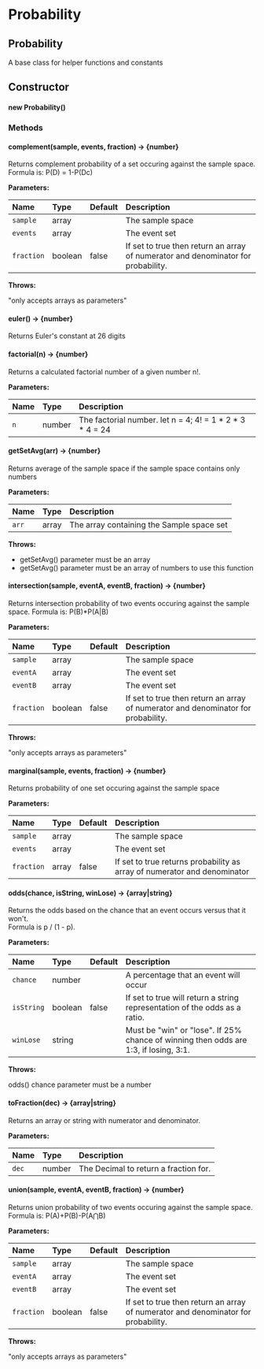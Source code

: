 # Probability

##  Probability

A base class for helper functions and constants

## Constructor

####  new Probability\(\) <a id="Probability"></a>

### Methods

####  complement\(sample, events, fraction\) → {number} <a id="complement"></a>

Returns complement probability of a set occuring against the sample space. Formula is: P\(D\) = 1-P\(Dc\)

**Parameters:**

| Name | Type | Default | Description |
| :--- | :--- | :--- | :--- |
| `sample` |  array |  | The sample space |
| `events` |  array |  | The event set |
| `fraction` |  boolean |  false | If set to true then return an array of numerator and denominator for probability. |

**Throws:**

"only accepts arrays as parameters" 

####  euler\(\) → {number} <a id="euler"></a>

Returns Euler's constant at 26 digits 

####  factorial\(n\) → {number} <a id="factorial"></a>

Returns a calculated factorial number of a given number n!.

**Parameters:**

| Name | Type | Description |
| :--- | :--- | :--- |
| `n` |  number | The factorial number. let n = 4; 4! = 1 \* 2 \* 3 \* 4 = 24 |

####  getSetAvg\(arr\) → {number} <a id="getSetAvg"></a>

Returns average of the sample space if the sample space contains only numbers

**Parameters:**

| Name | Type | Description |
| :--- | :--- | :--- |
| `arr` |  array | The array containing the Sample space set |

**Throws:**

* getSetAvg\(\) parameter must be an array
* getSetAvg\(\) parameter must be an array of numbers to use this function

####  intersection\(sample, eventA, eventB, fraction\) → {number} <a id="intersection"></a>

Returns intersection probability of two events occuring against the sample space. Formula is: P\(B\)\*P\(A\|B\)

**Parameters:**

| Name | Type | Default | Description |
| :--- | :--- | :--- | :--- |
| `sample` |  array |  | The sample space |
| `eventA` |  array |  | The event set |
| `eventB` |  array |  | The event set |
| `fraction` |  boolean |  false | If set to true then return an array of numerator and denominator for probability. |

**Throws:**

"only accepts arrays as parameters" 

####  marginal\(sample, events, fraction\) → {number} <a id="marginal"></a>

Returns probability of one set occuring against the sample space

**Parameters:**

| Name | Type | Default | Description |
| :--- | :--- | :--- | :--- |
| `sample` |  array |  | The sample space |
| `events` |  array |  | The event set |
| `fraction` |  array |  false | If set to true returns probability as array of numerator and denominator |

####  odds\(chance, isString, winLose\) → {array\|string} <a id="odds"></a>

Returns the odds based on the chance that an event occurs versus that it won't.  
 Formula is p / \(1 - p\).

**Parameters:**

| Name | Type | Default | Description |
| :--- | :--- | :--- | :--- |
| `chance` |  number |  | A percentage that an event will occur |
| `isString` |  boolean |  false | If set to true will return a string representation of the odds as a ratio. |
| `winLose` |  string |  | Must be "win" or "lose". If 25% chance of winning then odds are 1:3, if losing, 3:1. |

**Throws:**

odds\(\) chance parameter must be a number 

####  toFraction\(dec\) → {array\|string} <a id="toFraction"></a>

Returns an array or string with numerator and denominator.

**Parameters:**

| Name | Type | Description |
| :--- | :--- | :--- |
| `dec` |  number | The Decimal to return a fraction for. |

####  union\(sample, eventA, eventB, fraction\) → {number} <a id="union"></a>

Returns union probability of two events occuring against the sample space. Formula is: P\(A\)+P\(B\)-P\(A⋂B\)

**Parameters:**

| Name | Type | Default | Description |
| :--- | :--- | :--- | :--- |
| `sample` |  array |  | The sample space |
| `eventA` |  array |  | The event set |
| `eventB` |  array |  | The event set |
| `fraction` |  boolean |  false | If set to true then return an array of numerator and denominator for probability. |

**Throws:**

"only accepts arrays as parameters"

